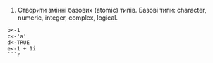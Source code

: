 1.	Створити змінні базових (atomic) типів. Базові типи: character, numeric, integer, complex, logical.
```a<-1L
b<-1
c<-'a'
d<-TRUE
e<-1 + 1i
```r
